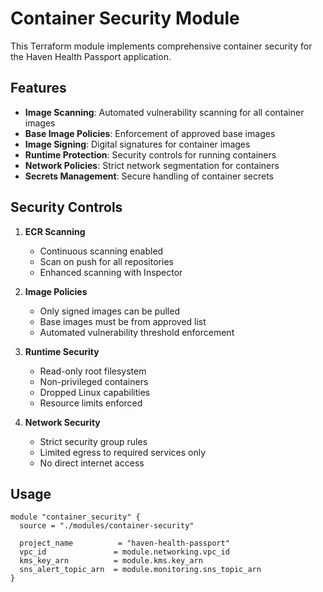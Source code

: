 # Container Security Module

This Terraform module implements comprehensive container security for the Haven Health Passport application.

## Features

- **Image Scanning**: Automated vulnerability scanning for all container images
- **Base Image Policies**: Enforcement of approved base images
- **Image Signing**: Digital signatures for container images
- **Runtime Protection**: Security controls for running containers
- **Network Policies**: Strict network segmentation for containers
- **Secrets Management**: Secure handling of container secrets

## Security Controls

1. **ECR Scanning**
   - Continuous scanning enabled
   - Scan on push for all repositories
   - Enhanced scanning with Inspector

2. **Image Policies**
   - Only signed images can be pulled
   - Base images must be from approved list
   - Automated vulnerability threshold enforcement

3. **Runtime Security**
   - Read-only root filesystem
   - Non-privileged containers
   - Dropped Linux capabilities
   - Resource limits enforced

4. **Network Security**
   - Strict security group rules
   - Limited egress to required services only
   - No direct internet access

## Usage

```hcl
module "container_security" {
  source = "./modules/container-security"

  project_name          = "haven-health-passport"
  vpc_id               = module.networking.vpc_id
  kms_key_arn          = module.kms.key_arn
  sns_alert_topic_arn  = module.monitoring.sns_topic_arn
}
```
